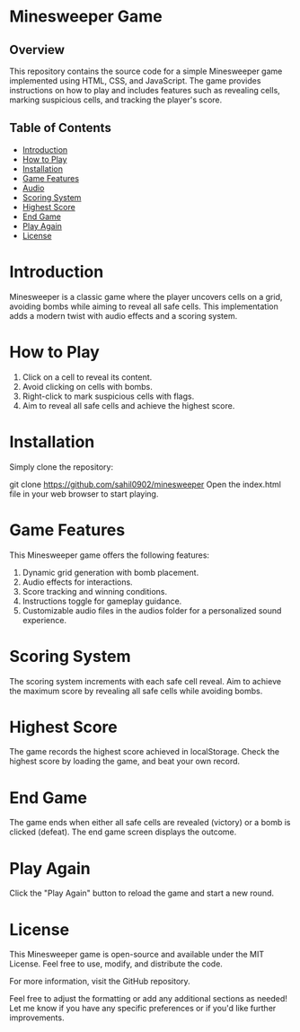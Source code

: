 # Minesweeper Game

## Overview

This repository contains the source code for a simple Minesweeper game implemented using HTML, CSS, and JavaScript. The game provides instructions on how to play and includes features such as revealing cells, marking suspicious cells, and tracking the player's score.

## Table of Contents

- [Introduction](#introduction)
- [How to Play](#how-to-play)
- [Installation](#installation)
- [Game Features](#game-features)
- [Audio](#audio)
- [Scoring System](#scoring-system)
- [Highest Score](#highest-score)
- [End Game](#end-game)
- [Play Again](#play-again)
- [License](#license)

# Introduction

Minesweeper is a classic game where the player uncovers cells on a grid, avoiding bombs while aiming to reveal all safe cells. This implementation adds a modern twist with audio effects and a scoring system.

# How to Play

1. Click on a cell to reveal its content.
2. Avoid clicking on cells with bombs.
3. Right-click to mark suspicious cells with flags.
4. Aim to reveal all safe cells and achieve the highest score.

# Installation

Simply clone the repository:

git clone https://github.com/sahil0902/minesweeper
Open the index.html file in your web browser to start playing.

# Game Features

This Minesweeper game offers the following features:

1. Dynamic grid generation with bomb placement.
2. Audio effects for interactions.
3. Score tracking and winning conditions.
4. Instructions toggle for gameplay guidance.
5. Customizable audio files in the audios folder for a personalized sound experience.

# Scoring System
The scoring system increments with each safe cell reveal. Aim to achieve the maximum score by revealing all safe cells while avoiding bombs.

# Highest Score
The game records the highest score achieved in localStorage. Check the highest score by loading the game, and beat your own record.

# End Game
The game ends when either all safe cells are revealed (victory) or a bomb is clicked (defeat). The end game screen displays the outcome.

# Play Again
Click the "Play Again" button to reload the game and start a new round.

# License
This Minesweeper game is open-source and available under the MIT License. Feel free to use, modify, and distribute the code.

For more information, visit the GitHub repository.


Feel free to adjust the formatting or add any additional sections as needed! Let me know if you have any specific preferences or if you'd like further improvements.
